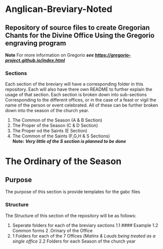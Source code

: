 # Anglican-Breviary-Noted
## Repository  of source files to create Gregorian Chants for the Divine Office Using the Gregorio engraving program
**Note** For more information on Gregorio ***see https://gregorio-project.github.io/index.html***

### Sections
Each section of the breviary will have a corresponding folder in this repository. Each will also have there own README to further explain the usage of that section. Each section is broken down into sub-sections Corresponding to the different offices, or in the case of a feast or vigil the name of the person or event celebrated. All of these can be further broken down into the season of the church year.

1.  The Common of the Season  (A & B Section)
2.  The Proper of the Season  (C & D Section)
3.  The Proper od the Saints  (E Section)
4.  The Common of the Saints  (F,G,H & S Sections)\
**Note:** ***Very little of the S section is planned to be done***

# The Ordinary of the Season

## Purpose

The purpose of this section is provide templates for the gabc files 

### Structure

The Structure of this section of the repository will be as follows:
1.  Seperate folders for each of the breviary sections
1.1    #### Example
1.2   Common forms
2 .Orinary of the Office
2. 1 Folders for each of the 7 Offices *(Matins & Lauds being treated as a single office*
2.2	 Folders for each Season of the church year




